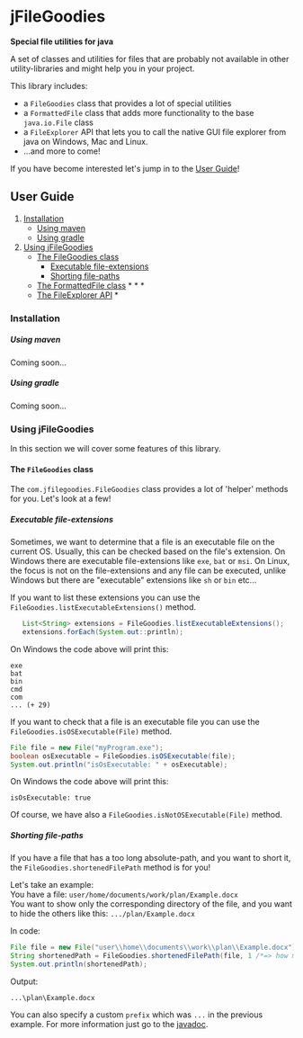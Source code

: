 # jFileGoodies
<p><b>Special file utilities for java</b></p>

A set of classes and utilities for files that are probably not available in other utility-libraries and might help you in your project.

This library includes:
 * a `FileGoodies` class that provides a lot of special utilities 
 * a `FormattedFile` class that adds more functionality to the base `java.io.File` class
 * a `FileExplorer` API that lets you to call the native GUI file explorer from java on Windows, Mac and Linux.
 * ...and more to come!

If you have become interested let's jump in to the [User Guide](#user-guide)!

## <a name="user-guide"></a> User Guide
1. [Installation](#installation)
   * [Using maven](#installation-maven)
   * [Using gradle](#installation-gradle)
2. [Using jFileGoodies](#using-library)
   * [The FileGoodies class](#FileGoodies-class)
      * [Executable file-extensions](#executable-file-ext)
      * [Shorting file-paths](#file-path-short)
   * [The FormattedFile class](#FormattedFile-class)
      *
      *
      *
   * [The FileExplorer API](#FileExplorer-API)
     *
     
### <a name="installation"></a> Installation
##### <a name="installation-maven"></a> Using maven
Coming soon...
##### <a name="installation-gradle"></a> Using gradle
Coming soon...

### <a name="using-library"></a> Using jFileGoodies
In this section we will cover some features of this library.

#### The `FileGoodies` class

The `com.jfilegoodies.FileGoodies` class provides a lot of 'helper' methods for you.
Let's look at a few!

##### <a name="executable-file-ext"></a> Executable file-extensions
Sometimes, we want to determine that a file is an executable file on the current OS.
Usually, this can be checked based on the file's extension.
On Windows there are executable file-extensions like `exe`, `bat` or `msi`.
On Linux, the focus is not on the file-extensions and any file can be executed, unlike Windows but there are "executable" extensions like `sh` or `bin` etc...

If you want to list these extensions you can use the `FileGoodies.listExecutableExtensions()` method.
```java
   List<String> extensions = FileGoodies.listExecutableExtensions();
   extensions.forEach(System.out::println);
```
On Windows the code above will print this:
```
exe
bat
bin
cmd
com
... (+ 29)
```

If you want to check that a file is an executable file you can use the `FileGoodies.isOSExecutable(File)` method.
```java
File file = new File("myProgram.exe");
boolean osExecutable = FileGoodies.isOSExecutable(file);
System.out.println("isOsExecutable: " + osExecutable);
``` 
On Windows the code above will print this:
```
isOsExecutable: true
```

Of course, we have also a `FileGoodies.isNotOSExecutable(File)` method.

##### <a name="file-path-short"></a> Shorting file-paths
If you have a file that has a too long absolute-path, and you want to short it, the `FileGoodies.shortenedFilePath` method
is for you!

Let's take an example:<br>
 You have a file: `user/home/documents/work/plan/Example.docx`<br/>
 You want to show only the corresponding directory of the file, and you want to hide the others like this: `.../plan/Example.docx`

In code:
```java
File file = new File("user\\home\\documents\\work\\plan\\Example.docx");
String shortenedPath = FileGoodies.shortenedFilePath(file, 1 /*=> how many parent directories should be visible*/);
System.out.println(shortenedPath);
```
Output:
```
...\plan\Example.docx
```

You can also specify a custom `prefix` which was `...` in the previous example.
For more information just go to the [javadoc]().

